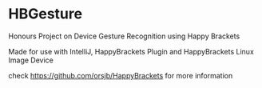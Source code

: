 # HBGesture
Honours Project on Device Gesture Recognition using Happy Brackets 

Made for use with IntelliJ, HappyBrackets Plugin and HappyBrackets Linux Image Device

check https://github.com/orsjb/HappyBrackets for more information
